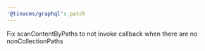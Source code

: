 ```yaml
---
'@tinacms/graphql': patch
---
```


Fix scanContentByPaths to not invoke callback when there are no nonCollectionPaths
